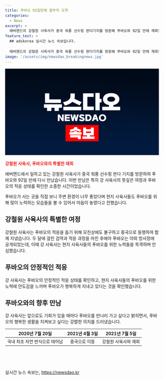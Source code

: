 ```yaml
---
title: 푸바오 92일만에 할부지 도착
categories:
  - News
excerpt: >
  에버랜드의 강철원 사육사가 중국 워룽 선수핑 판다기지를 방문해 푸바오와 92일 만에 재회했다. 푸바오가 중국으로 떠난 이후 처음으로 만난 이번 모임에서 푸바오는 강 사육사에게 반응하며 알아보는 듯한 모습을 보였다. 강 사육사는 푸바오의 적응을 위해 모친상에도 불구하고 중국으로 동행하기도 했고, 푸바오가 잘 적응하고 있는 것을 확인하며 감격을 표현했다. 또한, 강 사육사는 앞으로도 푸바오를 만나러 오고 싶다는 소망을 밝혔다. (출처: SBS Biz) [자세히 보기] (https://url.kr/9pghjn)
feature_text: >
  ## adskorea 실시간 뉴스 속보입니다.

  에버랜드의 강철원 사육사가 중국 워룽 선수핑 판다기지를 방문해 푸바오와 92일 만에 재회했다. 푸바오가 중국으로 떠난 이후 처음으로 만난 이번 모임에서 푸바오는 강 사육사에게 반응하며 알아보는 듯한 모습을 보였다. 강 사육사는 푸바오의 적응을 위해 모친상에도 불구하고 중국으로 동행하기도 했고, 푸바오가 잘 적응하고 있는 것을 확인하며 감격을 표현했다. 또한, 강 사육사는 앞으로도 푸바오를 만나러 오고 싶다는 소망을 밝혔다. (출처: SBS Biz) [자세히 보기] (https://url.kr/9pghjn)
image: '/assets/img/newsdao_breakingnews.jpg'
---
```


<p><img src="/assets/img/newsdao_breakingnews.jpg" alt="adskorea 속보" /></p>

<p><b><span style="color: #ee2323;">강철원 사육사, 푸바오와의 특별한 재회</span></b></p>

<p>에버랜드에서 일하고 있는 강철원 사육사가 중국 워룽 선수핑 판다 기지를 방문하여 푸바오와 92일 만에 다시 만났습니다. 이번 만남은 특히 강 사육사의 뜻깊은 여정과 푸바오의 적응 상태를 확인한 소중한 시간이었습니다.</p>

<p data-ke-size="size16">푸바오가 사는 곳을 직접 보니 주변 환경이 너무 좋았다며 현지 사육사들도 푸바오를 위해 많이 노력하는 모습들을 볼 수 있어서 마음이 놓였다고 전했습니다.</p>

<h2 data-ke-size="size26">강철원 사육사의 특별한 여정</h2>

<p>강철원 사육사는 푸바오의 적응을 돕기 위해 모친상에도 불구하고 중국으로 동행하여 함께 지냈습니다. 두 달에 걸친 검역과 적응 과정을 마친 후에야 푸바오는 야외 방사장에 공개되었는데, 이때 강 사육사는 현지 사육사들의 푸바오를 위한 노력들을 목격하며 안심했습니다.</p>

<h2 data-ke-size="size26">푸바오의 안정적인 적응</h2>

<p>강 사육사는 푸바오의 안정적인 적응 상태를 확인하고, 현지 사육사들의 푸바오를 위한 노력에 안도감을 느끼며 푸바오가 행복하게 지내고 있다는 것을 확인했습니다.</p>

<h2 data-ke-size="size26">푸바오와의 향후 만남</h2>

<p>강 사육사는 앞으로도 기회가 있을 때마다 푸바오를 만나러 가고 싶다고 밝히면서, 푸바오의 행복한 생활을 지켜보고 싶다는 강렬한 의지를 드러냈습니다.</p>

<table>
<thead>
    <tr>
        <th style="text-align: center;">2020년 7월 20일</th>
        <th style="text-align: center;">2021년 4월 3일</th>
        <th style="text-align: center;">2021년 7월 5일</th>
    </tr>
</thead>
<tbody>
    <tr>
        <td style="text-align: center;">국내 최초 자연 번식으로 태어남</td>
        <td style="text-align: center;">중국으로 이동</td>
        <td style="text-align: center;">강철원 사육사와 재회</td>
    </tr>
</tbody>
</table>

<p data-ke-size="size16">&nbsp;</p>

<p data-ke-size="size16">&nbsp;</p>
실시간 뉴스 속보는, <a href="https://newsdao.kr" rel="dofollow">https://newsdao.kr</a>


